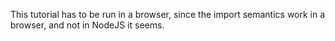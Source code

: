 This tutorial has to be run in a browser, since the import semantics
work in a browser, and not in NodeJS it seems.
